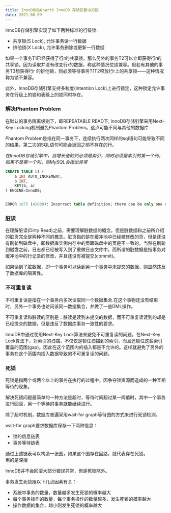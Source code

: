 ```yaml
---
title: InnoDB相关part6 InnoDB 存储引擎中的锁  
date: 2021-08-09 
---    
```



InnoDB存储引擎实现了如下两种标准的行级锁:  

+ 共享锁(S Lock), 允许事务读一行数据
+ 排他锁(X Lock), 允许事务删除或更新一行数据  

如果一个事务T1已经获得了行r的共享锁，那么另外的事务T2可以立即获得行r的共享锁，因为读取并没有改变行r的数据，称这种情况位锁兼容。但若有其他的事务T3想获得行r 的排他锁，则必须等待事务T1T2释放行r上的共享锁——这种情况称为锁不兼容。  


此外，InnoDB存储引擎支持多粒度(Intention Lock)上进行锁定，这种锁定允许事务在行级上的锁和表级上的锁同时存在。  

### 解决Phantom Problem  

在默认的事务隔离级别下，即REPEATABLE READ下, InnoDB存储引擎采用Next-Key Locking机制避免Phantom Problem。这点可能不同与其他的数据库  

Phantom Problem是指在同一事务下，连续执行两次同样的sql语句可能导致不同的结果，第二次的SQL语句可能会返回之前不存在的行。  



*在InnoDB存储引擎中，自增长值的列必须是索引，同时必须是索引的第一个列。如果不是第一个列，则MySQL会抛出异常*  


```sql
CREATE TABLE t3 (
    a INT AUTO_INCREMENT,
    b INT,
    KEY(b, a)
) ENGINE=InnoDB;


ERROR 1075 (42000): Incorrect table definition; there can be only one auto column and it must be defined as a key
```  


### 脏读

在理解脏读(Dirty Read)之前，需要理解脏数据的概念。但是脏数据和之前所介绍的脏页完全是两种不同的概念。脏页指的是在缓冲池中已经被修改的页，但是还没有刷新到磁盘中，即数据库实例内存中的页跟磁盘中的页是不一致的，当然在刷新到磁盘之前，日志都已经被写入到了重做日志文件中。而所谓的脏数据是指事务对缓冲池中的行记录的修改，并且还没有被提交(commit)。

如果读到了脏数据，即一个事务可以读到另一个事务中未提交的数据，则显然违反了数据库的隔离性。  


### 不可重复读  

不可重复读是指在一个事务内多次读取同一个数据集合.在这个事物还没有结束时，另外一个事务也访问该同一数据集合，并做了一些DML操作。  

不可重复读和脏读的区别是：脏读是读到未提交的数据，而不可重复读读到的却是已经提交的数据，但是违反了数据库事务一致性的要求。    


InnoDB中通过使用Next-Key Lock算法来避免不可重复读的问题，在Next-Key Lock算法下，对索引的扫描，不仅仅是锁住扫描到的索引，而且还锁住这些索引覆盖的范围(gap)。因此在这个范围内的插入都是不允许的。这样就避免了另外的事务在这个范围内插入数据导致的不可重复读的问题。   


### 死锁  


死锁是指两个或两个以上的事务在执行的过程中，因争夺锁资源而造成的一种互相等待的现象。  


解决死锁问题最简单的一种方法是超时，等待时间超过某一阈值时，其中一个事务进行回滚，另一个等待的事务就能继续进行。  

除了超时机制，数据库普遍采用wait-for graph等待图的方式来进行死锁检测。  

wait-for graph要求数据库保存一下两种信息：  

+ 锁的信息链表  
+ 事务等待链表  

通过上述链表可以构造一张图，如果这个图存在回路，就代表存在死锁。  
用的是深搜  

InnoDB并不会回滚大部分错误异常，但是死锁除外。  

事务发生死锁跟以下几点因素有关：  
+ 系统中事务的数量，数量越多发生死锁的概率越大 
+ 每个事务操作的数量，每个事务操作的数量越多，发生死锁的概率越大
+ 操作数据的集合，越小则发生死锁的概率越大  


